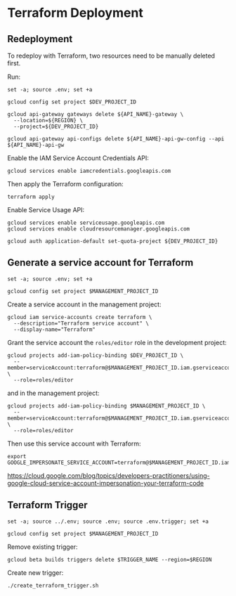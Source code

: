 # Terraform Deployment

## Redeployment

To redeploy with Terraform, two resources need to be manually deleted first.

Run:

```shell
set -a; source .env; set +a
```

```shell
gcloud config set project $DEV_PROJECT_ID
```

```shell
gcloud api-gateway gateways delete ${API_NAME}-gateway \
  --location=${REGION} \
  --project=${DEV_PROJECT_ID}
```

```shell
gcloud api-gateway api-configs delete ${API_NAME}-api-gw-config --api ${API_NAME}-api-gw
```

Enable the IAM Service Account Credentials API:

```shell
gcloud services enable iamcredentials.googleapis.com
```

Then apply the Terraform configuration:

```shell
terraform apply
```

Enable Service Usage API:

```shell
gcloud services enable serviceusage.googleapis.com
gcloud services enable cloudresourcemanager.googleapis.com
```

```shell
gcloud auth application-default set-quota-project ${DEV_PROJECT_ID}
```

## Generate a service account for Terraform

```shell
set -a; source .env; set +a
```

```shell
gcloud config set project $MANAGEMENT_PROJECT_ID
```

Create a service account in the management project:

```shell
gcloud iam service-accounts create terraform \
  --description="Terraform service account" \
  --display-name="Terraform"
```

Grant the service account the `roles/editor` role in the development project:

```shell
gcloud projects add-iam-policy-binding $DEV_PROJECT_ID \
  --member=serviceAccount:terraform@$MANAGEMENT_PROJECT_ID.iam.gserviceaccount.com \
  --role=roles/editor
```
and in the management project:

```shell
gcloud projects add-iam-policy-binding $MANAGEMENT_PROJECT_ID \
  --member=serviceAccount:terraform@$MANAGEMENT_PROJECT_ID.iam.gserviceaccount.com \
  --role=roles/editor
```
Then use this service account with Terraform:

```shell
export GOOGLE_IMPERSONATE_SERVICE_ACCOUNT=terraform@$MANAGEMENT_PROJECT_ID.iam.gserviceaccount.com
```
https://cloud.google.com/blog/topics/developers-practitioners/using-google-cloud-service-account-impersonation-your-terraform-code

## Terraform Trigger

```shell
set -a; source ../.env; source .env; source .env.trigger; set +a
```

```shell
gcloud config set project $MANAGEMENT_PROJECT_ID
```

Remove existing trigger:

```shell
gcloud beta builds triggers delete $TRIGGER_NAME --region=$REGION
```

Create new trigger:

```shell
./create_terraform_trigger.sh
```

